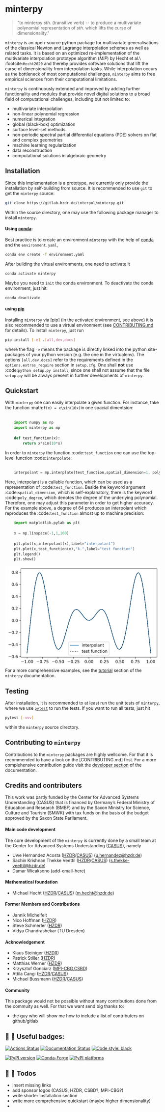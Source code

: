 # minterpy
> "to minterpy *sth.* (transitive verb) -- to produce a multivariate polynomial representation of *sth.* which lifts the curse of dimensionality."



``minterpy`` is an open-source python package for multivariate generalisations of the classical Newton and Lagrange interpolation schemes as well as related tasks. It is based on an optimized re-implementation of
the multivariate interpolation prototype algorithm (*MIP*) by Hecht et al.\ :footcite:`Hecht2020`
and thereby provides software solutions that lift the curse of dimensionality from interpolation tasks.
While interpolation occurs as the bottleneck of most computational challenges,
``minterpy`` aims to free empirical sciences from their computational limitations.

``minterpy`` is continuously extended and improved
by adding further functionality and modules that provide novel digital solutions
to a broad field of computational challenges, including but not limited to:

- multivariate interpolation
- non-linear polynomial regression
- numerical integration
- global (black-box) optimization
- surface level-set methods
- non-periodic spectral partial differential equations (PDE) solvers on
  flat and complex geometries
- machine learning regularization
- data reconstruction
- computational solutions in algebraic geometry

## Installation

Since this implementation is a prototype, we currently only provide the installation by self-building from source. It is recommended to use ``git`` to get the ``minterpy`` source:
```bash
git clone https://gitlab.hzdr.de/interpol/minterpy.git
```
Within the source directory, one may use the following package manager to install ``minterpy``.

#### Using [conda](https://conda.io/projects/conda/en/latest/index.html):
Best practice is to create an environment ``minterpy`` with the help of [conda] and the ``environment.yaml``,
```bash
conda env create -f environment.yaml
```
After building the virtual environments, one need to activate it
```bash
conda activate minterpy
```
Maybe you need to `init` the conda environment. To deactivate the conda environment, just hit:
```bash
conda deactivate
```
#### using [pip](https://pip.pypa.io/en/stable/)
Installing ``minterpy`` via [pip] (in the activated environment, see above) it is also recommended to use a virtual environment (see [CONTRIBUTING.md](./CONTRIBUTING.md) for details). To install ``minterpy``, just run
```bash
pip install [-e] .[all,dev,docs]
```
where the flag `-e` means the package is directly linked into the python site-packages of your python version (e.g. the one in the virtualenv).
The options `[all,dev,docs]` refer to the requirements defined in the `options.extras_require` section in `setup.cfg`.
One shall **not** use :code:`python setup.py install`, since one shall not assume that the file `setup.py` will be always present in further developments of ``minterpy``.

## Quickstart
With ``minterpy`` one can easily interpolate a given function. For instance, take the function :math:`f(x) = x\sin(10x)`in one spacial dimentsion:

```python

    import numpy as np
    import minterpy as mp

    def test_function(x):
        return x*sin(10*x)
```

In order to ``minterpy`` the function :code:`test_function` one can use the top-level function :code:`interpolate`:

```python

    interpolant = mp.interplate(test_function,spatial_dimension=1, poly_degree=64)
```

Here, interpolant is a callable function, which can be used as a representation of :code:`test_function`.
Beside the keyword argument :code:`spatial_dimension`, which is self-explanatory, there is the keyword :code:`poly_degree`, which denotes the degree of the underlying polynomial. Therefore, one may adjust this parameter in order to get higher accuracy. For the example above, a degree of 64 produces an interpolant which reproduces the :code:`test_function` almost up to machine precision:

```python
    import matplotlib.pylab as plt

    x = np.linspace(-1,1,100)

    plt.plot(x,interpolant(x),label="interpolant")
    plt.plot(x,test_function(x),"k.",label="test function")
    plt.legend()
    plt.show()
```

![Compare test function with its interpolant](docs/assets/test_function1D.png)
For a more comprehensive examples, see the [tutorial](link-to-tutorials) section of the ``minterpy`` documentation.

## Testing
After installation, it is recommended to at least run the unit tests of ``minterpy``, where we use [`pytest`](https://docs.pytest.org/en/6.2.x/) to run the tests. If you want to run all tests, just hit
```bash
pytest [-vvv]
```
within the ``minterpy`` source directory.

## Contributing to ``minterpy``
Contributions to the ``minterpy`` packages are highly wellcome. For that it is recommended to have a look on the [CONTRIBUTING.md] first. For a more complehensive contribution guide visit the [developer section](link-to-developer-section) of the documentation.

## Credits and contributers
This work was partly funded by the Center for Advanced Systems Understanding (CASUS) that is financed by Germany’s Federal Ministry of Education and Research (BMBF) and by the Saxon Ministry for Science, Culture and Tourism (SMWK) with tax funds on the basis of the budget approved by the Saxon State Parliament.

#### Main code development
The core development of the ``minterpy`` is currently done by a small team at the Center for Advanced Systems Understanding ([CASUS]), namely

- Uwe Hernandez Acosta ([HZDR]/[CASUS]) (u.hernandez@hzdr.de)
- Sachin Krishnan Thekke Veettil ([HZDR]/[CASUS]) (s.thekke-veettil@hzdr.de)
- Damar Wicaksono (add-email-here)

#### Mathematical foundation
- Michael Hecht ([HZDR]/[CASUS]) (m.hecht@hzdr.de)

#### Former Members and Contributions
- Jannik Michelfeit
- Nico Hoffman ([HZDR])
- Steve Schmerler ([HZDR])
- Vidya Chandrashekar (TU Dresden)

#### Acknowledgement
- Klaus Steiniger ([HZDR])
- Patrick Stiller ([HZDR])
- Matthias Werner ([HZDR])
- Krzysztof Gonciarz ([MPI-CBG],[CSBD])
- Attila Cangi ([HZDR]/[CASUS])
- Michael Bussmann ([HZDR]/[CASUS])

#### Community
This package would not be possible without many contributions done from the commuity as well. For that we want send big thanks to:

  - the guy who will show me how to include a list of contributers on github/gitlab





[conda]: https://docs.conda.io/
[pre-commit]: https://pre-commit.com/
[Jupyter]: https://jupyter.org/
[nbstripout]: https://github.com/kynan/nbstripout
[Google style]: http://google.github.io/styleguide/pyguide.html#38-comments-and-docstrings
[virtualenv]: https://virtualenv.pypa.io/en/latest/index.html
[pytest]: https://docs.pytest.org/en/6.2.x/
[CASUS]: https://www.casus.science
[HZDR]: https://www.hzdr.de
[MPI-CBG]: https://www.mpi-cbg.de
[CSBD]: https://www.csbdresden.de


## :construction: :construction:  Useful badges:

[![Actions Status][actions-badge]][actions-link]
[![Documentation Status][rtd-badge]][rtd-link]
[![Code style: black][black-badge]][black-link]

[![PyPI version][pypi-version]][pypi-link]
[![Conda-Forge][conda-badge]][conda-link]
[![PyPI platforms][pypi-platforms]][pypi-link]




[actions-badge]:            https://gitlab.hzdr.de/interpol/minterpy/workflows/CI/badge.svg
[actions-link]:             https://gitlab.hzdr.de/interpol/minterpy/actions
[black-badge]:              https://img.shields.io/badge/code%20style-black-000000.svg
[black-link]:               https://github.com/psf/black
[conda-badge]:              https://img.shields.io/conda/vn/conda-forge/minterpy
[conda-link]:               https://github.com/conda-forge/minterpy-feedstock
[github-discussions-badge]: https://img.shields.io/static/v1?label=Discussions&message=Ask&color=blue&logo=github
[github-discussions-link]:  https://gitlab.hzdr.de/interpol/minterpy/discussions
[gitter-badge]:             https://badges.gitter.im/https://gitlab.hzdr.de/interpol/minterpy/community.svg
[gitter-link]:              https://gitter.im/https://gitlab.hzdr.de/interpol/minterpy/community?utm_source=badge&utm_medium=badge&utm_campaign=pr-badge
[pypi-link]:                https://pypi.org/project/minterpy/
[pypi-platforms]:           https://img.shields.io/pypi/pyversions/minterpy
[pypi-version]:             https://badge.fury.io/py/minterpy.svg
[rtd-badge]:                https://readthedocs.org/projects/minterpy/badge/?version=latest
[rtd-link]:                 https://minterpy.readthedocs.io/en/latest/?badge=latest
[sk-badge]:                 https://scikit-hep.org/assets/images/Scikit--HEP-Project-blue.svg

## :construction: :construction: Todos
- insert missing links
- add sponsor logos (CASUS, HZDR, CSBD?, MPI-CBG?)
- write shorter installation section
- write more comprehensive quickstart (maybe higher dimensionality)
-
